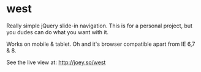west
====

Really simple jQuery slide-in navigation. This is for a personal project, but you dudes can do what you want with it.

Works on mobile & tablet. Oh and it's browser compatible apart from IE 6,7 & 8.

See the live view at: http://joey.so/west
